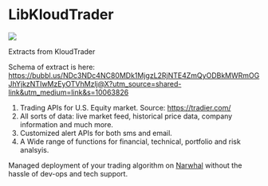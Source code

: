     

# LibKloudTrader




<a href="https://medium.com/@kloudtrader">![](https://img.shields.io/badge/Follow-medium-orange.svg)</a>

Extracts from KloudTrader

Schema of extract is here: 
https://bubbl.us/NDc3NDc4NC80MDk1MjgzL2RjNTE4ZmQyODBkMWRmOGJhYjkzNTIwMzEyOTVhMzlj@X?utm_source=shared-link&utm_medium=link&s=10063826


1. Trading APIs for U.S. Equity market. Source: https://tradier.com/
2. All sorts of data: live market feed, historical price data, company information and much more.
3. Customized alert APIs for both sms and email.
4. A Wide range of functions for financial, technical, portfolio and risk analsyis.


Managed deployment of your trading algorithm on [Narwhal](https://kloudtrader.com/narwhal) without the hassle of dev-ops and tech support.
